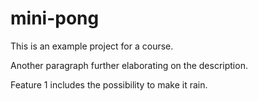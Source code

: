 # mini-pong

This is an example project for a course.

Another paragraph further elaborating on the description.


Feature 1 includes the possibility to make it rain.

